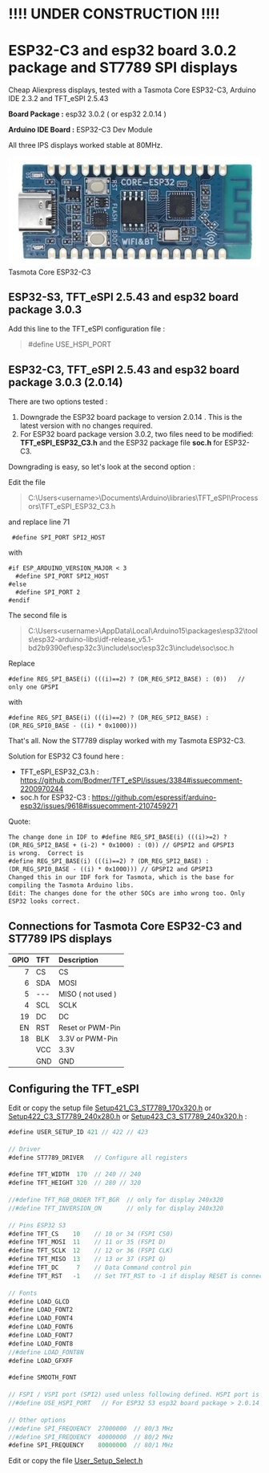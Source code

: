 # !!!! UNDER CONSTRUCTION !!!!
# ESP32-C3 and esp32 board 3.0.2 package and ST7789 SPI displays

Cheap Aliexpress displays, tested with a Tasmota Core ESP32-C3, Arduino IDE 2.3.2 and TFT_eSPI 2.5.43

**Board Package :** esp32 3.0.2 ( or esp32 2.0.14 )

**Arduino IDE Board :** ESP32-C3 Dev Module

All three IPS displays worked stable at 80MHz.

![LuatOS-CORE-ESP32-C3.png](pictures/LuatOS-CORE-ESP32-C3.png)
Tasmota Core ESP32-C3

## ESP32-S3, TFT_eSPI 2.5.43 and esp32 board package 3.0.3

Add this line to the TFT_eSPI configuration file :

> #define USE_HSPI_PORT

## ESP32-C3, TFT_eSPI 2.5.43 and esp32 board package 3.0.3 (2.0.14)

There are two options tested :
1. Downgrade the ESP32 board package to version 2.0.14 . This is the latest version with no changes required.
2. For ESP32 board package version 3.0.2, two files need to be modified: **TFT_eSPI_ESP32_C3.h** and the ESP32 package file **soc.h** for ESP32-C3.

Downgrading is easy, so let's look at the second option :

Edit the file
> C:\Users\<username>\Documents\Arduino\libraries\TFT_eSPI\Processors\TFT_eSPI_ESP32_C3.h

and replace line 71
```
 #define SPI_PORT SPI2_HOST 
```

with
```
#if ESP_ARDUINO_VERSION_MAJOR < 3
  #define SPI_PORT SPI2_HOST
#else
  #define SPI_PORT 2
#endif
```

The second file is
>  C:\Users\<username>\AppData\Local\Arduino15\packages\esp32\tools\esp32-arduino-libs\idf-release_v5.1-bd2b9390ef\esp32c3\include\soc\esp32c3\include\soc\soc.h

Replace
```
#define REG_SPI_BASE(i) (((i)==2) ? (DR_REG_SPI2_BASE) : (0))   // only one GPSPI 
```

with
```
#define REG_SPI_BASE(i) (((i)==2) ? (DR_REG_SPI2_BASE) : (DR_REG_SPI0_BASE - ((i) * 0x1000)))
```

That's all. Now the ST7789 display worked with my Tasmota ESP32-C3.

Solution for ESP32 C3 found here :
- TFT_eSPI_ESP32_C3.h : https://github.com/Bodmer/TFT_eSPI/issues/3384#issuecomment-2200970244
- soc.h for ESP32-C3 : https://github.com/espressif/arduino-esp32/issues/9618#issuecomment-2107459271

Quote:

```
The change done in IDF to #define REG_SPI_BASE(i) (((i)>=2) ? (DR_REG_SPI2_BASE + (i-2) * 0x1000) : (0)) // GPSPI2 and GPSPI3
is wrong.  Correct is 
#define REG_SPI_BASE(i) (((i)==2) ? (DR_REG_SPI2_BASE) : (DR_REG_SPI0_BASE - ((i) * 0x1000))) // GPSPI2 and GPSPI3 
Changed this in our IDF fork for Tasmota, which is the base for compiling the Tasmota Arduino libs.
Edit: The changes done for the other SOCs are imho wrong too. Only ESP32 looks correct.
```

## Connections for Tasmota Core ESP32-C3 and ST7789 IPS displays

| GPIO      | TFT   | Description          |
| --------: | :---- | :------------------- |
|         7 | CS    | CS                   |
|         6 | SDA   | MOSI                 |
|         5 | ---   | MISO  ( not used )   |
|         4 | SCL   | SCLK                 |
|        19 | DC    | DC                   |
|        EN | RST   | Reset or PWM-Pin     |
|        18 | BLK   | 3.3V  or PWM-Pin     |
|           | VCC   | 3.3V                 |
|           | GND   | GND                  |


## Configuring the TFT_eSPI

Edit or copy the setup file [Setup421_C3_ST7789_170x320.h](Arduino/libraries/Setup421_C3_ST7789_170x320.h) or
  [Setup422_C3_ST7789_240x280.h](Arduino/libraries/Setup422_C3_ST7789_240x280.h) or [Setup423_C3_ST7789_240x320.h](Setup423_C3_ST7789_240x320.h) :
```java
#define USER_SETUP_ID 421 // 422 // 423

// Driver
#define ST7789_DRIVER   // Configure all registers

#define TFT_WIDTH  170  // 240 // 240 
#define TFT_HEIGHT 320  // 280 // 320

//#define TFT_RGB_ORDER TFT_BGR  // only for display 240x320 
//#define TFT_INVERSION_ON       // only for display 240x320

// Pins ESP32 S3
#define TFT_CS    10    // 10 or 34 (FSPI CS0) 
#define TFT_MOSI  11    // 11 or 35 (FSPI D) 
#define TFT_SCLK  12    // 12 or 36 (FSPI CLK)
#define TFT_MISO  13    // 13 or 37 (FSPI Q)
#define TFT_DC     7    // Data Command control pin
#define TFT_RST   -1    // Set TFT_RST to -1 if display RESET is connected to ESP32 board EN

// Fonts
#define LOAD_GLCD
#define LOAD_FONT2
#define LOAD_FONT4
#define LOAD_FONT6
#define LOAD_FONT7
#define LOAD_FONT8
//#define LOAD_FONT8N
#define LOAD_GFXFF

#define SMOOTH_FONT

// FSPI / VSPI port (SPI2) used unless following defined. HSPI port is (SPI3) on S3.
//#define USE_HSPI_PORT   // For ESP32 S3 esp32 board package > 2.0.14

// Other options
//#define SPI_FREQUENCY  27000000  // 80/3 MHz
//#define SPI_FREQUENCY  40000000  // 80/2 MHz
#define SPI_FREQUENCY    80000000  // 80/1 MHz
```

Edit or copy the file [User_Setup_Select.h](Arduino/libraries/TFT_eSPI/User_Setup_Select.h)
